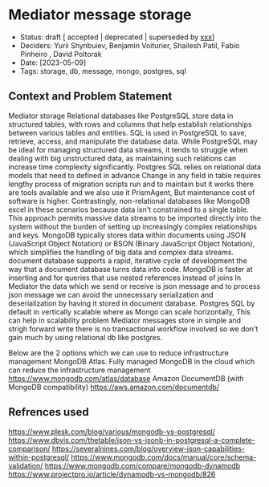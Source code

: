 # Mediator message storage 

- Status: draft [ accepted | deprecated | superseded by [xxx](yyyymmdd-xxx.md)]
- Deciders: Yurii Shynbuiev, Benjamin Voiturier, Shailesh Patil, Fabio Pinheiro , David Poltorak
- Date: [2023-05-09] 
- Tags: storage, db, message, mongo, postgres, sql

## Context and Problem Statement
Mediator storage
Relational databases like PostgreSQL store data in structured tables, with rows and columns that help establish relationships between various tables and entities.
SQL is used in PostgreSQL to save, retrieve, access, and manipulate the database data.
While PostgreSQL may be ideal for managing structured data streams, it tends to struggle when dealing with big unstructured data, as maintaining such relations can increase time complexity significantly.
Postgres SQL relies on relational data models that need to defined in advance
Change in any field in table requires lengthy process of migration scripts run and to maintain but it works there are tools available and we also use it PrismAgent, 
But maintenance cost of software is higher.
Contrastingly, non-relational databases like MongoDB excel in these scenarios because data isn't constrained to a single table. 
This approach permits massive data streams to be imported directly into the system without the burden of setting up increasingly complex relationships and keys. 
MongoDB typically stores data within documents using JSON (JavaScript Object Notation) or BSON (Binary JavaScript Object Notation), which simplifies the handling of big data and complex data streams.
document database supports a rapid, iterative cycle of development the way that a document database turns data into code.
MongoDB is faster at inserting and for queries that use nested references instead of joins
In Mediator the data which we send or receive is json message and to process json message we can avoid the unnecessary serialization and deserialization by having it stored in document database.
Postgres SQL by default in vertically scalable where as Mongo can scale horizontally, This can help in scalability problem
Mediator messages store in simple and strigh forward write there is no transactional workflow involved so we don't gain much by using relational db like postgres.

Below are the 2 options which we can use to reduce infrastructure management 
MongoDB Atlas. Fully managed MongoDB in the cloud which can reduce the infrastructure management https://www.mongodb.com/atlas/database
Amazon DocumentDB (with MongoDB compatibility)  https://aws.amazon.com/documentdb/


## Refrences used 
https://www.plesk.com/blog/various/mongodb-vs-postgresql/
https://www.dbvis.com/thetable/json-vs-jsonb-in-postgresql-a-complete-comparison/
https://severalnines.com/blog/overview-json-capabilities-within-postgresql/
https://www.mongodb.com/docs/manual/core/schema-validation/
https://www.mongodb.com/compare/mongodb-dynamodb
https://www.projectpro.io/article/dynamodb-vs-mongodb/826


